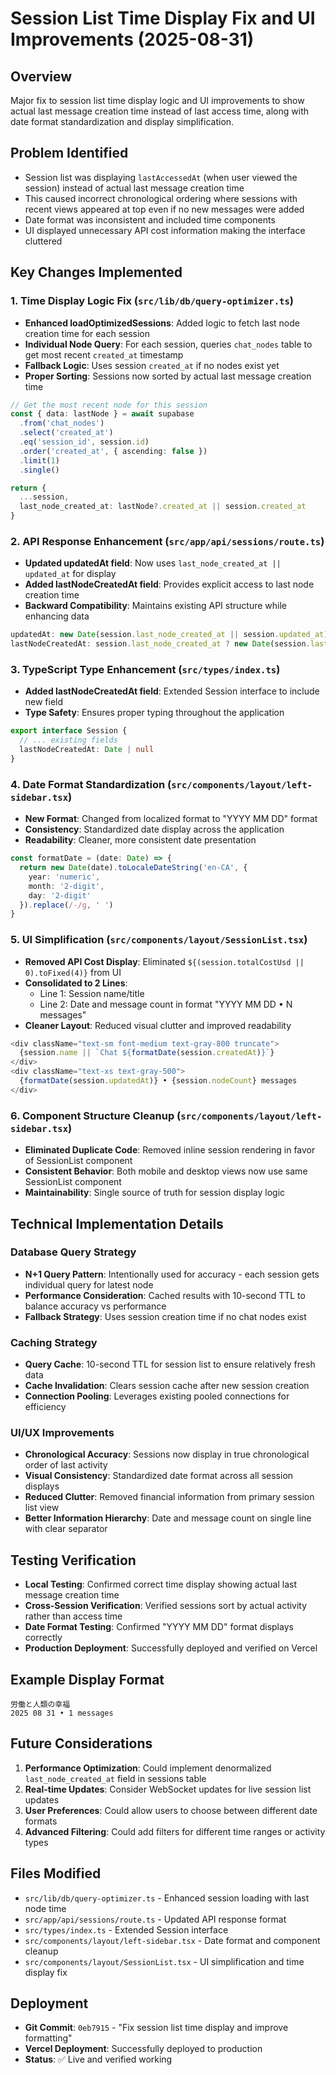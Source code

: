 # Session List Time Display Fix and UI Improvements (2025-08-31)

## Overview
Major fix to session list time display logic and UI improvements to show actual last message creation time instead of last access time, along with date format standardization and display simplification.

## Problem Identified
- Session list was displaying `lastAccessedAt` (when user viewed the session) instead of actual last message creation time
- This caused incorrect chronological ordering where sessions with recent views appeared at top even if no new messages were added
- Date format was inconsistent and included time components
- UI displayed unnecessary API cost information making the interface cluttered

## Key Changes Implemented

### 1. Time Display Logic Fix (`src/lib/db/query-optimizer.ts`)
- **Enhanced loadOptimizedSessions**: Added logic to fetch last node creation time for each session
- **Individual Node Query**: For each session, queries `chat_nodes` table to get most recent `created_at` timestamp
- **Fallback Logic**: Uses session `created_at` if no nodes exist yet
- **Proper Sorting**: Sessions now sorted by actual last message creation time

```typescript
// Get the most recent node for this session
const { data: lastNode } = await supabase
  .from('chat_nodes')
  .select('created_at')
  .eq('session_id', session.id)
  .order('created_at', { ascending: false })
  .limit(1)
  .single()

return {
  ...session,
  last_node_created_at: lastNode?.created_at || session.created_at
}
```

### 2. API Response Enhancement (`src/app/api/sessions/route.ts`)
- **Updated updatedAt field**: Now uses `last_node_created_at || updated_at` for display
- **Added lastNodeCreatedAt field**: Provides explicit access to last node creation time
- **Backward Compatibility**: Maintains existing API structure while enhancing data

```typescript
updatedAt: new Date(session.last_node_created_at || session.updated_at), // Use last node time for display
lastNodeCreatedAt: session.last_node_created_at ? new Date(session.last_node_created_at) : null,
```

### 3. TypeScript Type Enhancement (`src/types/index.ts`)
- **Added lastNodeCreatedAt field**: Extended Session interface to include new field
- **Type Safety**: Ensures proper typing throughout the application

```typescript
export interface Session {
  // ... existing fields
  lastNodeCreatedAt: Date | null
}
```

### 4. Date Format Standardization (`src/components/layout/left-sidebar.tsx`)
- **New Format**: Changed from localized format to "YYYY MM DD" format
- **Consistency**: Standardized date display across the application
- **Readability**: Cleaner, more consistent date presentation

```typescript
const formatDate = (date: Date) => {
  return new Date(date).toLocaleDateString('en-CA', {
    year: 'numeric',
    month: '2-digit',
    day: '2-digit'
  }).replace(/-/g, ' ')
}
```

### 5. UI Simplification (`src/components/layout/SessionList.tsx`)
- **Removed API Cost Display**: Eliminated `${(session.totalCostUsd || 0).toFixed(4)}` from UI
- **Consolidated to 2 Lines**: 
  - Line 1: Session name/title
  - Line 2: Date and message count in format "YYYY MM DD • N messages"
- **Cleaner Layout**: Reduced visual clutter and improved readability

```typescript
<div className="text-sm font-medium text-gray-800 truncate">
  {session.name || `Chat ${formatDate(session.createdAt)}`}
</div>
<div className="text-xs text-gray-500">
  {formatDate(session.updatedAt)} • {session.nodeCount} messages
</div>
```

### 6. Component Structure Cleanup (`src/components/layout/left-sidebar.tsx`)
- **Eliminated Duplicate Code**: Removed inline session rendering in favor of SessionList component
- **Consistent Behavior**: Both mobile and desktop views now use same SessionList component
- **Maintainability**: Single source of truth for session display logic

## Technical Implementation Details

### Database Query Strategy
- **N+1 Query Pattern**: Intentionally used for accuracy - each session gets individual query for latest node
- **Performance Consideration**: Cached results with 10-second TTL to balance accuracy vs performance
- **Fallback Strategy**: Uses session creation time if no chat nodes exist

### Caching Strategy
- **Query Cache**: 10-second TTL for session list to ensure relatively fresh data
- **Cache Invalidation**: Clears session cache after new session creation
- **Connection Pooling**: Leverages existing pooled connections for efficiency

### UI/UX Improvements
- **Chronological Accuracy**: Sessions now display in true chronological order of last activity
- **Visual Consistency**: Standardized date format across all session displays
- **Reduced Clutter**: Removed financial information from primary session list view
- **Better Information Hierarchy**: Date and message count on single line with clear separator

## Testing Verification
- **Local Testing**: Confirmed correct time display showing actual last message creation time
- **Cross-Session Verification**: Verified sessions sort by actual activity rather than access time  
- **Date Format Testing**: Confirmed "YYYY MM DD" format displays correctly
- **Production Deployment**: Successfully deployed and verified on Vercel

## Example Display Format
```
労働と人類の幸福
2025 08 31 • 1 messages
```

## Future Considerations
1. **Performance Optimization**: Could implement denormalized `last_node_created_at` field in sessions table
2. **Real-time Updates**: Consider WebSocket updates for live session list updates
3. **User Preferences**: Could allow users to choose between different date formats
4. **Advanced Filtering**: Could add filters for different time ranges or activity types

## Files Modified
- `src/lib/db/query-optimizer.ts` - Enhanced session loading with last node time
- `src/app/api/sessions/route.ts` - Updated API response format
- `src/types/index.ts` - Extended Session interface
- `src/components/layout/left-sidebar.tsx` - Date format and component cleanup
- `src/components/layout/SessionList.tsx` - UI simplification and time display fix

## Deployment
- **Git Commit**: `0eb7915` - "Fix session list time display and improve formatting"
- **Vercel Deployment**: Successfully deployed to production
- **Status**: ✅ Live and verified working
